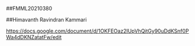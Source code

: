##FMML20210380

##Himavanth Ravindran Kammari

https://docs.google.com/document/d/1OKFEOaz2IUpVhQitGy90uDdKSnf0PWa4dDKNZatatFw/edit
